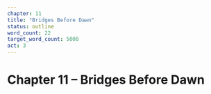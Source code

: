 ```yaml
---
chapter: 11
title: "Bridges Before Dawn"
status: outline
word_count: 22
target_word_count: 5000
act: 3
---
```


# Chapter 11 – Bridges Before Dawn
